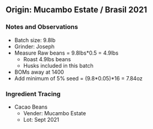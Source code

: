 ## Origin: Mucambo Estate / Brasil 2021

### Notes and Observations
- Batch size: 9.8lb
- Grinder: Joseph
- Measure Raw beans = 9.8lbs*0.5 = 4.9lbs 
  - Roast 4.9lbs beans
  - Husks included in this batch
- BOMs away at 1400
- Add minimum of 5% seed = (9.8*0.05)*16 = 7.84oz

### Ingredient Tracing
- Cacao Beans
  - Vender: Mucambo Estate
  - Lot: Sept 2021
